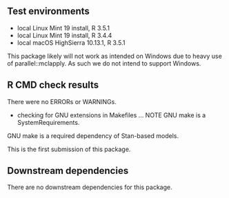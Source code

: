## Test environments 

* local Linux Mint 19 install, R 3.5.1 
* local Linux Mint 19 install, R 3.4.4 
* local macOS HighSierra 10.13.1, R 3.5.1

This package likely will not work as intended on Windows due to heavy use of
parallel::mclapply. As such we do not intend to support Windows.

## R CMD check results 

There were no ERRORs or WARNINGs.

* checking for GNU extensions in Makefiles ... NOTE
  GNU make is a SystemRequirements.

GNU make is a required dependency of Stan-based models.

This is the first submission of this package.

## Downstream dependencies

There are no downstream dependencies for this package.

